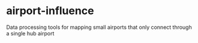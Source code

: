 # airport-influence
Data processing tools for mapping small airports that only connect through a single hub airport

